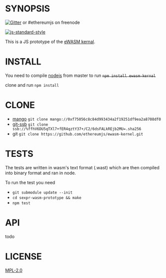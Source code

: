 # SYNOPSIS 
[![Gitter](https://img.shields.io/gitter/room/ethereum/ethereumjs-lib.svg?style=flat-square)](https://gitter.im/ethereum/ethereumjs-lib) or #ethereumjs on freenode  

[![js-standard-style](https://cdn.rawgit.com/feross/standard/master/badge.svg)](https://github.com/feross/standard)  

This is a JS prototype of the [eWASM kernal](https://github.com/ethereum/evm2.0-design).


# INSTALL
You need to compile [nodejs](https://github.com/nodejs/node) from master to run
~~`npm install ewasm-kernal`~~  

clone and run `npm install`

# CLONE
* [mango](https://github.com/axic/mango) `git clone mango://0xf75056c8c84d993434a2f19251df9ea2a8708df0`
* [git-ssb](https://github.com/clehner/git-ssb) `git clone ssb://%ffhV6DU5qTXl7+fER4qztY37+/C2/6dsFALkREjb2MU=.sha256`
* git `git clone https://github.com/ethereumjs/ewasm-kernel.git` 



# TESTS 
The tests are written in wasm's text format (.wast) which are then compiled into binary format and ran in node.

To run the test you need
* `git submodule update --init`
* `cd sexpr-wasm-prototype && make`
* `npm test`


# API
todo

# LICENSE
[MPL-2.0](https://tldrlegal.com/license/mozilla-public-license-2.0-(mpl-2))

